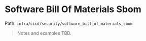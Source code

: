 # Software Bill Of Materials Sbom

Path: `infra/cicd/security/software_bill_of_materials_sbom`

> Notes and examples TBD.
